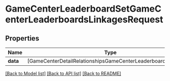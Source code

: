 # GameCenterLeaderboardSetGameCenterLeaderboardsLinkagesRequest

## Properties
Name | Type | Description | Notes
------------ | ------------- | ------------- | -------------
**data** | [GameCenterDetailRelationshipsGameCenterLeaderboardsDataInner] |  | 

[[Back to Model list]](../README.md#documentation-for-models) [[Back to API list]](../README.md#documentation-for-api-endpoints) [[Back to README]](../README.md)


